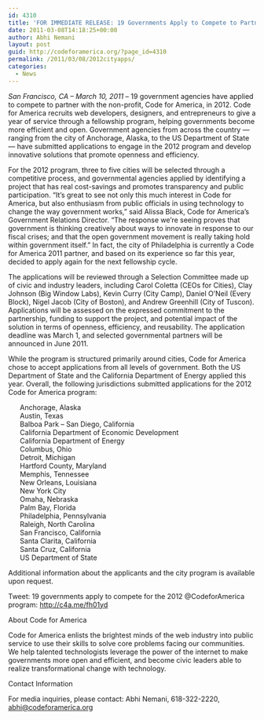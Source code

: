 ```yaml
---
id: 4310
title: 'FOR IMMEDIATE RELEASE: 19 Governments Apply to Compete to Partner with Code for America'
date: 2011-03-08T14:18:25+00:00
author: Abhi Nemani
layout: post
guid: http://codeforamerica.org/?page_id=4310
permalink: /2011/03/08/2012cityapps/
categories:
  - News
---
```

_San Francisco, CA – March 10, 2011_ – 19 government agencies have applied to compete to partner with the non-profit, Code for America, in 2012. Code for America recruits web developers, designers, and entrepreneurs to give a year of service through a fellowship program, helping governments become more efficient and open. Government agencies from across the country &#8212; ranging from the city of Anchorage, Alaska, to the US Department of State &#8212; have submitted applications to engage in the 2012 program and develop innovative solutions that promote openness and efficiency.

For the 2012 program, three to five cities will be selected through a competitive process, and governmental agencies applied by identifying a project that has real cost-savings and promotes transparency and public participation. “It’s great to see not only this much interest in Code for America, but also enthusiasm from public officials in using technology to change the way government works,” said Alissa Black, Code for America’s Government Relations Director. “The response we’re seeing proves that government is thinking creatively about ways to innovate in response to our fiscal crises; and that the open government movement is really taking hold within government itself.” In fact, the city of Philadelphia is currently a Code for America 2011 partner, and based on its experience so far this year, decided to apply again for the next fellowship cycle.

The applications will be reviewed through a Selection Committee made up of civic and industry leaders, including Carol Coletta (CEOs for Cities), Clay Johnson (Big Window Labs), Kevin Curry (City Camp), Daniel O’Neil (Every Block), Nigel Jacob (City of Boston), and Andrew Greenhill (City of Tuscon). Applications will be assessed on the expressed commitment to the partnership, funding to support the project, and potential impact of the solution in terms of openness, efficiency, and reusability. The application deadline was March 1, and selected governmental partners will be announced in June 2011.

While the program is structured primarily around cities, Code for America chose to accept applications from all levels of government. Both the US Department of State and the California Department of Energy applied this year. Overall, the following jurisdictions submitted applications for the 2012 Code for America program: 

<ul style="list-style: none;">
  <li>
    Anchorage, Alaska
  </li>
  <li>
    Austin, Texas
  </li>
  <li>
    Balboa Park &#8211; San Diego, California
  </li>
  <li>
    California Department of Economic Development
  </li>
  <li>
    California Department of Energy
  </li>
  <li>
    Columbus, Ohio
  </li>
  <li>
    Detroit, Michigan
  </li>
  <li>
    Hartford County, Maryland
  </li>
  <li>
    Memphis, Tennessee
  </li>
  <li>
    New Orleans, Louisiana
  </li>
  <li>
    New York City
  </li>
  <li>
    Omaha, Nebraska
  </li>
  <li>
    Palm Bay, Florida
  </li>
  <li>
    Philadelphia, Pennsylvania
  </li>
  <li>
    Raleigh, North Carolina
  </li>
  <li>
    San Francisco, California
  </li>
  <li>
    Santa Clarita, California
  </li>
  <li>
    Santa Cruz, California
  </li>
  <li>
    US Department of State
  </li>
</ul>

Additional information about the applicants and the city program is available upon request.

Tweet: 19 governments apply to compete for the 2012 @CodeforAmerica program: http://c4a.me/fh01yd

About Code for America
  
Code for America enlists the brightest minds of the web industry into public service to use their skills to solve core problems facing our communities. We help talented technologists leverage the power of the internet to make governments more open and efficient, and become civic leaders able to realize transformational change with technology.[](http://codeforamerica.org/)
  
[](http://codeforamerica.org/)
  
Contact Information
  
For media inquiries, please contact: Abhi Nemani, 618-322-2220, <abhi@codeforamerica.org>

###